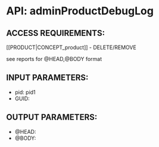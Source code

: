 # API: adminProductDebugLog


## ACCESS REQUIREMENTS: ##
[[PRODUCT|CONCEPT_product]] - DELETE/REMOVE


see reports for @HEAD,@BODY format

## INPUT PARAMETERS: ##
  * pid: pid1
  * GUID: 

## OUTPUT PARAMETERS: ##
  * @HEAD: 
  * @BODY: 
